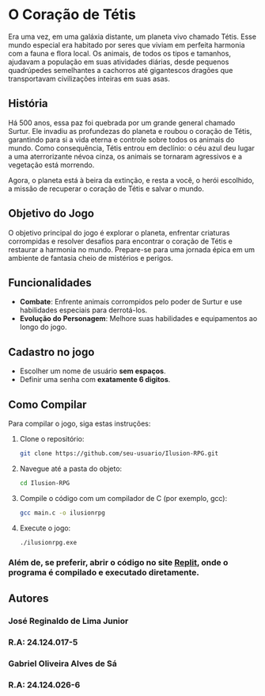 # O Coração de Tétis

Era uma vez, em uma galáxia distante, um planeta vivo chamado Tétis. Esse mundo especial era habitado por seres que viviam em perfeita harmonia com a fauna e flora local. Os animais, de todos os tipos e tamanhos, ajudavam a população em suas atividades diárias, desde pequenos quadrúpedes semelhantes a cachorros até gigantescos dragões que transportavam civilizações inteiras em suas asas.

## História

Há 500 anos, essa paz foi quebrada por um grande general chamado Surtur. Ele invadiu as profundezas do planeta e roubou o coração de Tétis, garantindo para si a vida eterna e controle sobre todos os animais do mundo. Como consequência, Tétis entrou em declínio: o céu azul deu lugar a uma aterrorizante névoa cinza, os animais se tornaram agressivos e a vegetação está morrendo.

Agora, o planeta está à beira da extinção, e resta a você, o herói escolhido, a missão de recuperar o coração de Tétis e salvar o mundo.

## Objetivo do Jogo

O objetivo principal do jogo é explorar o planeta, enfrentar criaturas corrompidas e resolver desafios para encontrar o coração de Tétis e restaurar a harmonia no mundo. Prepare-se para uma jornada épica em um ambiente de fantasia cheio de mistérios e perigos.

## Funcionalidades

- **Combate**: Enfrente animais corrompidos pelo poder de Surtur e use habilidades especiais para derrotá-los.
- **Evolução do Personagem**: Melhore suas habilidades e equipamentos ao longo do jogo.

## Cadastro no jogo

- Escolher um nome de usuário **sem espaços**.
- Definir uma senha com **exatamente 6 digitos**.

## Como Compilar

Para compilar o jogo, siga estas instruções:

1. Clone o repositório:
   ```bash
   git clone https://github.com/seu-usuario/Ilusion-RPG.git

2. Navegue até a pasta do objeto:
   ```bash
   cd Ilusion-RPG

3. Compile o código com um compilador de C (por exemplo, gcc):
   ```bash
   gcc main.c -o ilusionrpg

4. Execute o jogo:
   ```bash
   ./ilusionrpg.exe

### Além de, se preferir, abrir o código no site [Replit](https://replit.com), onde o programa é compilado e executado diretamente.

## Autores
### José Reginaldo de Lima Junior
### R.A: 24.124.017-5
### Gabriel Oliveira Alves de Sá
### R.A: 24.124.026-6


   
